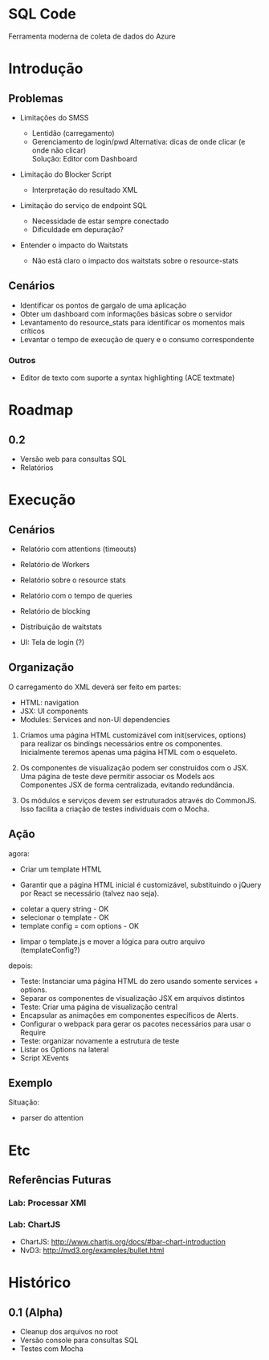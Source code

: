 SQL Code
=========

Ferramenta moderna de coleta de dados do Azure

# Introdução

## Problemas

* Limitações do SMSS
   * Lentidão (carregamento)
   * Gerenciamento de login/pwd
Alternativa: dicas de onde clicar (e onde não clicar)   
Solução: Editor com Dashboard

* Limitação do Blocker Script
   * Interpretação do resultado XML

* Limitação do serviço de endpoint SQL
   * Necessidade de estar sempre conectado
   * Dificuldade em depuração?

* Entender o impacto do Waitstats
   * Não está claro o impacto dos waitstats sobre o resource-stats

## Cenários

* Identificar os pontos de gargalo de uma aplicação
* Obter um dashboard com informações básicas sobre o servidor
* Levantamento do resource_stats para identificar os momentos mais críticos
* Levantar o tempo de execução de query e o consumo correspondente

### Outros

* Editor de texto com suporte a syntax highlighting (ACE textmate)


Roadmap
========

## 0.2
- Versão web para consultas SQL
- Relatórios


Execução
=========

## Cenários

* Relatório com attentions (timeouts)
* Relatório de Workers
* Relatório sobre o resource stats
* Relatório com o tempo de queries
* Relatório de blocking
* Distribuição de waitstats

* UI: Tela de login (?)

## Organização

O carregamento do XML deverá ser feito em partes:
- HTML: navigation
- JSX: UI components 
- Modules: Services and non-UI dependencies 

1. Criamos uma página HTML customizável com init(services, options) para realizar os 
bindings necessários entre os componentes. Inicialmente teremos apenas uma página
HTML com o esqueleto.

2. Os componentes de visualização podem ser construídos com o JSX. Uma página de teste
deve permitir associar os Models aos Componentes JSX de forma centralizada, evitando
redundância.

3. Os módulos e serviços devem ser estruturados através do CommonJS. Isso facilita a
criação de testes individuais com o Mocha.

## Ação

agora:
- Criar um template HTML

- Garantir que a página HTML inicial é customizável, substituindo o jQuery por React
se necessário (talvez nao seja). 
* coletar a query string - OK
* selecionar o template - OK
* template config = com options - OK
- limpar o template.js e mover a lógica para outro arquivo (templateConfig?)


depois:

- Teste: Instanciar uma página HTML do zero usando somente services + options.
- Separar os componentes de visualização JSX em arquivos distintos
- Teste: Criar uma página de visualização central
- Encapsular as animações em componentes específicos de Alerts.
- Configurar o webpack para gerar os pacotes necessários para usar o Require
- Teste: organizar novamente a estrutura de teste 
- Listar os Options na lateral
- Script XEvents

## Exemplo

Situação: 
- parser do attention

Etc
=====

## Referências Futuras

### Lab: Processar XMl

### Lab: ChartJS
* ChartJS: http://www.chartjs.org/docs/#bar-chart-introduction
* NvD3: http://nvd3.org/examples/bullet.html



Histórico
==========

## 0.1 (Alpha)
- Cleanup dos arquivos no root
- Versão console para consultas SQL
- Testes com Mocha